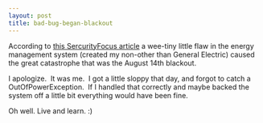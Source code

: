 ```yaml
---
layout: post
title: bad-bug-began-blackout
---
```

According to [this SercurityFocus
article](http://www.securityfocus.com/news/8016) a wee-tiny little flaw
in the energy management system (created my non-other than General
Electric) caused the great catastrophe that was the August 14th
blackout.

I apologize.  It was me.  I got a little sloppy that day, and forgot to
catch a OutOfPowerException.  If I handled that correctly and maybe
backed the system off a little bit everything would have been fine.

Oh well. Live and learn. :)

